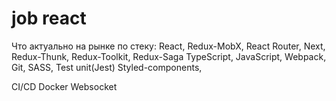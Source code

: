 # job react

Что актуально на рынке по стеку:
React, Redux-MobX, React Router, Next, 
Redux-Thunk, Redux-Toolkit, Redux-Saga
TypeScript, JavaScript, Webpack, Git, SASS, Test unit(Jest)
Styled-components,


CI/CD
Docker
Websocket
